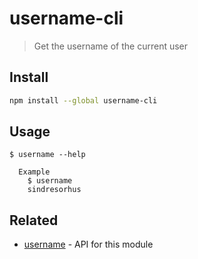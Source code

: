 # username-cli

> Get the username of the current user

## Install

```sh
npm install --global username-cli
```

## Usage

```
$ username --help

  Example
    $ username
    sindresorhus
```

## Related

- [username](https://github.com/sindresorhus/username) - API for this module
